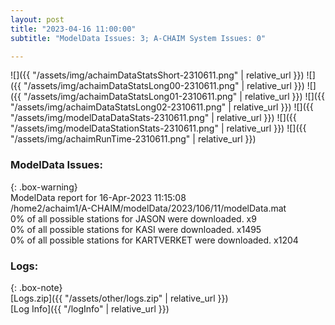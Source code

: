 ```yaml
---
layout: post
title: "2023-04-16 11:00:00"
subtitle: "ModelData Issues: 3; A-CHAIM System Issues: 0"

---
```


![]({{ "/assets/img/achaimDataStatsShort-2310611.png" | relative_url }})
![]({{ "/assets/img/achaimDataStatsLong00-2310611.png" | relative_url }})
![]({{ "/assets/img/achaimDataStatsLong01-2310611.png" | relative_url }})
![]({{ "/assets/img/achaimDataStatsLong02-2310611.png" | relative_url }})
![]({{ "/assets/img/modelDataDataStats-2310611.png" | relative_url }})
![]({{ "/assets/img/modelDataStationStats-2310611.png" | relative_url }})
![]({{ "/assets/img/achaimRunTime-2310611.png" | relative_url }})


### ModelData Issues:  
  
{: .box-warning}  
 ModelData report for 16-Apr-2023 11:15:08   
 /home2/achaim1/A-CHAIM/modelData/2023/106/11/modelData.mat   
 0% of all possible stations for JASON were downloaded. x9   
 0% of all possible stations for KASI were downloaded. x1495   
 0% of all possible stations for KARTVERKET were downloaded. x1204   
  


### Logs:  
  
{: .box-note}  
[Logs.zip]({{ "/assets/other/logs.zip" | relative_url }})  
[Log Info]({{ "/logInfo" | relative_url }})  
